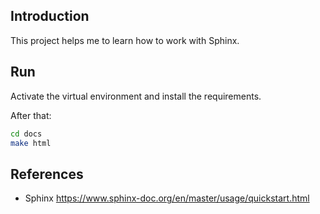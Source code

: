## Introduction

This project helps me to learn how to work with Sphinx.

## Run

Activate the virtual environment and install the requirements.

After that:

```bash
cd docs
make html
```

## References

- Sphinx
  https://www.sphinx-doc.org/en/master/usage/quickstart.html
